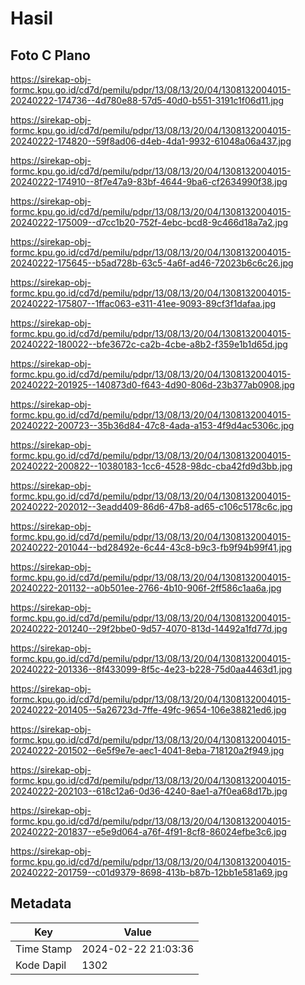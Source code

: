# Hasil

## Foto C Plano

https://sirekap-obj-formc.kpu.go.id/cd7d/pemilu/pdpr/13/08/13/20/04/1308132004015-20240222-174736--4d780e88-57d5-40d0-b551-3191c1f06d11.jpg

https://sirekap-obj-formc.kpu.go.id/cd7d/pemilu/pdpr/13/08/13/20/04/1308132004015-20240222-174820--59f8ad06-d4eb-4da1-9932-61048a06a437.jpg

https://sirekap-obj-formc.kpu.go.id/cd7d/pemilu/pdpr/13/08/13/20/04/1308132004015-20240222-174910--8f7e47a9-83bf-4644-9ba6-cf2634990f38.jpg

https://sirekap-obj-formc.kpu.go.id/cd7d/pemilu/pdpr/13/08/13/20/04/1308132004015-20240222-175009--d7cc1b20-752f-4ebc-bcd8-9c466d18a7a2.jpg

https://sirekap-obj-formc.kpu.go.id/cd7d/pemilu/pdpr/13/08/13/20/04/1308132004015-20240222-175645--b5ad728b-63c5-4a6f-ad46-72023b6c6c26.jpg

https://sirekap-obj-formc.kpu.go.id/cd7d/pemilu/pdpr/13/08/13/20/04/1308132004015-20240222-175807--1ffac063-e311-41ee-9093-89cf3f1dafaa.jpg

https://sirekap-obj-formc.kpu.go.id/cd7d/pemilu/pdpr/13/08/13/20/04/1308132004015-20240222-180022--bfe3672c-ca2b-4cbe-a8b2-f359e1b1d65d.jpg

https://sirekap-obj-formc.kpu.go.id/cd7d/pemilu/pdpr/13/08/13/20/04/1308132004015-20240222-201925--140873d0-f643-4d90-806d-23b377ab0908.jpg

https://sirekap-obj-formc.kpu.go.id/cd7d/pemilu/pdpr/13/08/13/20/04/1308132004015-20240222-200723--35b36d84-47c8-4ada-a153-4f9d4ac5306c.jpg

https://sirekap-obj-formc.kpu.go.id/cd7d/pemilu/pdpr/13/08/13/20/04/1308132004015-20240222-200822--10380183-1cc6-4528-98dc-cba42fd9d3bb.jpg

https://sirekap-obj-formc.kpu.go.id/cd7d/pemilu/pdpr/13/08/13/20/04/1308132004015-20240222-202012--3eadd409-86d6-47b8-ad65-c106c5178c6c.jpg

https://sirekap-obj-formc.kpu.go.id/cd7d/pemilu/pdpr/13/08/13/20/04/1308132004015-20240222-201044--bd28492e-6c44-43c8-b9c3-fb9f94b99f41.jpg

https://sirekap-obj-formc.kpu.go.id/cd7d/pemilu/pdpr/13/08/13/20/04/1308132004015-20240222-201132--a0b501ee-2766-4b10-906f-2ff586c1aa6a.jpg

https://sirekap-obj-formc.kpu.go.id/cd7d/pemilu/pdpr/13/08/13/20/04/1308132004015-20240222-201240--29f2bbe0-9d57-4070-813d-14492a1fd77d.jpg

https://sirekap-obj-formc.kpu.go.id/cd7d/pemilu/pdpr/13/08/13/20/04/1308132004015-20240222-201336--8f433099-8f5c-4e23-b228-75d0aa4463d1.jpg

https://sirekap-obj-formc.kpu.go.id/cd7d/pemilu/pdpr/13/08/13/20/04/1308132004015-20240222-201405--5a26723d-7ffe-49fc-9654-106e38821ed6.jpg

https://sirekap-obj-formc.kpu.go.id/cd7d/pemilu/pdpr/13/08/13/20/04/1308132004015-20240222-201502--6e5f9e7e-aec1-4041-8eba-718120a2f949.jpg

https://sirekap-obj-formc.kpu.go.id/cd7d/pemilu/pdpr/13/08/13/20/04/1308132004015-20240222-202103--618c12a6-0d36-4240-8ae1-a7f0ea68d17b.jpg

https://sirekap-obj-formc.kpu.go.id/cd7d/pemilu/pdpr/13/08/13/20/04/1308132004015-20240222-201837--e5e9d064-a76f-4f91-8cf8-86024efbe3c6.jpg

https://sirekap-obj-formc.kpu.go.id/cd7d/pemilu/pdpr/13/08/13/20/04/1308132004015-20240222-201759--c01d9379-8698-413b-b87b-12bb1e581a69.jpg


## Metadata

| Key        | Value               |
| ---------- | ------------------- |
| Time Stamp | 2024-02-22 21:03:36 |
| Kode Dapil | 1302                |



